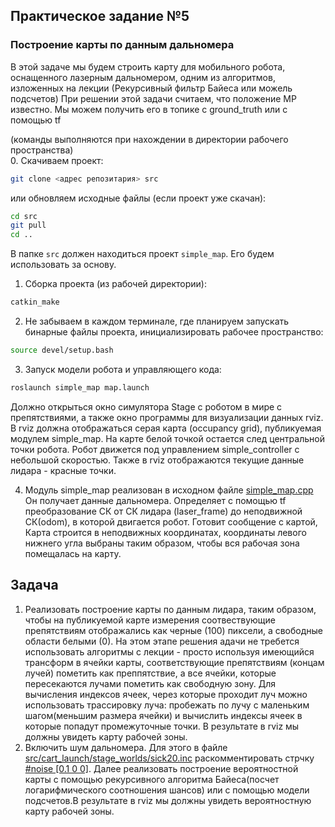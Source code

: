 ## Практическое задание №5  
### Построение карты по данным дальномера  
В этой задаче мы будем строить карту для мобильного робота, оснащенного лазерным дальномером, одним из алгоритмов, изложенных на лекции (Рекурсивный фильтр Байеса или можель подсчетов)
При решении этой задачи считаем, что положение МР известно. Мы можем получить его в топике с ground_truth или с помощью tf 

(команды выполняются при нахождении в директории рабочего пространства)  
0. Скачиваем проект:
```bash
git clone <адрес репозитария> src
```
или обновляем исходные файлы (если проект уже скачан):
```bash
cd src  
git pull  
cd ..  
```
В папке `src` должен находиться проект `simple_map`. Его будем использовать за основу.
1. Сборка проекта (из рабочей директории):
```bash
catkin_make
```
2. Не забываем в каждом терминале, где планируем запускать бинарные файлы проекта, инициализировать рабочее пространство:
```bash
source devel/setup.bash
```
3. Запуск модели робота и управляющего кода:  
```bash
roslaunch simple_map map.launch
```
Должно открыться окно симулятора Stage с роботом в мире с препятствиями, а также окно программы для визуализации данных rviz. В rviz должна отображаться серая карта (occupancy grid), публикуемая модулем simple_map. На карте белой точкой остается след центральной точки робота. Робот движется под управлением simple_controller с небольшой скоростью. Также в rviz отображаются текущие данные лидара - красные точки.

4. Модуль simple_map реализован в исходном файле [simple_map.cpp](https://github.com/AndreyMinin/MobileRobots/blob/master/mr_ws/src/simple_map/src/simple_map.cpp)  Он получает данные дальномера. Определяет с помощью tf преобразование СК от СК лидара (laser_frame) до неподвижной СК(odom), в которой двигается робот. Готовит сообщение с картой, Карта строится в неподвижных координатах, координаты левого нижнего угла выбраны таким образом, чтобы вся рабочая зона помещалась на карту.

## Задача
1. Реализовать построение карты по данным лидара, таким образом, чтобы на публикуемой карте измерения соотвествующие препятствиям отображались как черные (100) пиксели, а свободные области белыми (0). На этом этапе решения адачи не требется использовать алгоритмы с лекции - просто используя имеющийся трансформ в ячейки карты, соответствующие препятствиям (концам лучей) пометить как преппятствие, а все ячейки, которые пересекаются лучами пометить как свободную зону. Для вычисления индексов ячеек, через которые проходит луч можно использовать трассировку луча: пробежать по лучу с маленьким шагом(меньшим размера ячейки) и вычислить индексы ячеек в которые попадут промежуточные точки. В результате в rviz мы должны увидеть карту рабочей зоны.
2. Включить шум дальномера. Для этого в файле [src/cart_launch/stage_worlds/sick20.inc](https://github.com/AndreyMinin/MobileRobots/blob/master/mr_ws/src/cart_launch/stage_worlds/sick20.inc) раскомментировать стрчку [#noise [0.1 0 0]](https://github.com/AndreyMinin/MobileRobots/blob/master/mr_ws/src/cart_launch/stage_worlds/sick20.inc#L11]). Далее реализовать построение вероятностной карты с помощью рекурсивного алгоритма Байеса(посчет логарифмического соотношения шансов) или с помощью модели подсчетов.В результате в rviz мы должны увидеть вероятностную карту рабочей зоны.